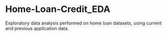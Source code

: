 # Home-Loan-Credit_EDA
Exploratory data analysis performed on home loan datasets, using current and previous application data.

